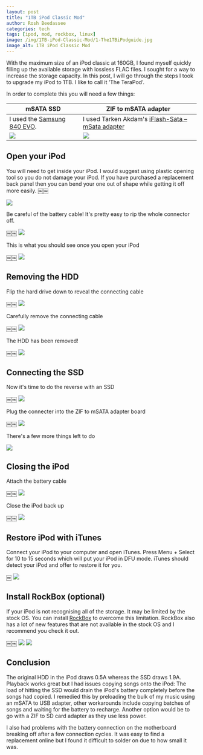 ```yaml
---
layout: post
title: "1TB iPod Classic Mod"
author: Rosh Beedassee
categories: tech
tags: [ipod, mod, rockbox, linux]
image: /img/1TB-iPod-Classic-Mod/1-The1TBiPodguide.jpg
image_alt: 1TB iPod Classic Mod
---
```

With the maximum size of an iPod classic at 160GB, I found myself quickly filling up the available storage with lossless FLAC files. I sought for a way to increase the storage capacity. In this post, I will go through the steps I took to upgrade my iPod to 1TB. I like to call it ‘The TeraPod’.

In order to complete this you will need a few things:

| mSATA SSD  | ZIF to mSATA adapter  |
|---|---|
| I used the [Samsung 840 EVO](https://www.samsung.com/us/computer/memory-storage/MZ-MTE1T0BW-specs). | I used Tarken Akdam's [iFlash-Sata – mSata adapter](http://www.tarkan.info/store/iflash-sata) |
| ![][2]  | ![][3]  |


## Open your iPod
You will need to get inside your iPod. I would suggest using plastic opening tool so you do not damage your iPod. If you have purchased a replacement back panel then you can bend your one out of shape while getting it off more easily.
￼￼

![][4]

Be careful of the battery cable! It's pretty easy to rip the whole connector off.

￼￼
![][5]

This is what you should see once you open your iPod

￼￼
![][6]

## Removing the HDD
Flip the hard drive down to reveal the connecting cable

￼￼
![][7]

Carefully remove the connecting cable

￼￼
![][8]

The HDD has been removed!

￼￼
![][9]

## Connecting the SSD
Now it's time to do the reverse with an SSD

￼￼
![][10]

Plug the connecter into the ZIF to mSATA adapter board

￼￼
![][11]

There's a few more things left to do


![][12]

## Closing the iPod
Attach the battery cable

￼￼
![][13]

Close the iPod back up

￼￼
![][14]

## Restore iPod with iTunes
Connect your iPod to your computer and open iTunes. Press Menu + Select for 10 to 15 seconds which will put your iPod in DFU mode. iTunes should detect your iPod and offer to restore it for you.

￼
![][15]

## Install RockBox (optional)
If your iPod is not recognising all of the storage. It may be limited by the stock OS. You can install [RockBox](http://www.rockbox.org/) to overcome this limitation.
RockBox also has a lot of new features that are not available in the stock OS and I recommend you check it out.

￼￼
![][16]
![][17]

## Conclusion

The original HDD in the iPod draws 0.5A whereas the SSD draws 1.9A. Playback works great but I had issues copying songs onto the iPod: The load of hitting the SSD would drain the iPod's battery completely before the songs had copied. I remedied this by preloading the bulk of my music using an mSATA to USB adapter, other workarounds include copying batches of songs and waiting for the battery to recharge. Another option would be to go with a ZIF to SD card adapter as they use less power.

I also had problems with the battery connection on the motherboard breaking off after a few connection cycles. It was easy to find a replacement online but I found it difficult to solder on due to how small it was.

[1]: /img/1TB-iPod-Classic-Mod/1-The1TBiPodguide.jpg

[2]: /img/1TB-iPod-Classic-Mod/2-mSATASSD.jpg

[3]: /img/1TB-iPod-Classic-Mod/3-ZIFtomSATAadapter.jpg

[4]: /img/1TB-iPod-Classic-Mod/4-OpenyouriPod.jpg

[5]: /img/1TB-iPod-Classic-Mod/5-BatteryCable.jpg

[6]: /img/1TB-iPod-Classic-Mod/6-Itsopen.jpg

[7]: /img/1TB-iPod-Classic-Mod/7-RemovingtheHDD.jpg

[8]: /img/1TB-iPod-Classic-Mod/8-RemovingtheHDD.jpg

[9]: /img/1TB-iPod-Classic-Mod/9-NoSpace.jpg

[10]: /img/1TB-iPod-Classic-Mod/10-SSDSwap.jpg

[11]: /img/1TB-iPod-Classic-Mod/11-ConnectingtheSSD.jpg

[12]: /img/1TB-iPod-Classic-Mod/12-ConnectedtheSSD.jpg

[13]: /img/1TB-iPod-Classic-Mod/13-BatteryCable.jpg

[14]: /img/1TB-iPod-Classic-Mod/14-Almostdone.jpg

[15]: /img/1TB-iPod-Classic-Mod/15-RestoreiPodwithiTunes.jpg

[16]: /img/1TB-iPod-Classic-Mod/16-InstallRockBox(optional).jpg

[17]: /img/1TB-iPod-Classic-Mod/17-930GB.jpg



